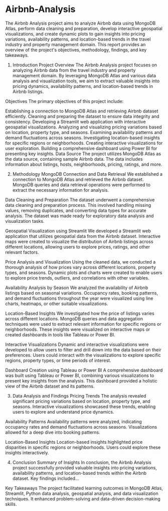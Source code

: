 # Airbnb-Analysis




The Airbnb Analysis project aims to analyze Airbnb data using MongoDB Atlas, perform data cleaning and preparation, develop interactive geospatial visualizations, and create dynamic plots to gain insights into pricing variations, availability patterns, and location-based trends in the travel industry and property management domain. This report provides an overview of the project's objectives, methodology, findings, and key takeaways.

1. Introduction
Project Overview
The Airbnb Analysis project focuses on analyzing Airbnb data from the travel industry and property management domain. By leveraging MongoDB Atlas and various data analysis and visualization tools, we aim to extract valuable insights into pricing dynamics, availability patterns, and location-based trends in Airbnb listings.

Objectives
The primary objectives of this project include:

Establishing a connection to MongoDB Atlas and retrieving Airbnb dataset efficiently.
Cleaning and preparing the dataset to ensure data integrity and consistency.
Developing a Streamlit web application with interactive geospatial visualizations.
Analyzing and visualizing pricing variations based on location, property type, and seasons.
Examining availability patterns and demand fluctuations across seasons.
Investigating location-based insights for specific regions or neighborhoods.
Creating interactive visualizations for user exploration.
Building a comprehensive dashboard using Power BI for presenting key insights.
Data Source
The project utilizes MongoDB Atlas as the data source, containing sample Airbnb data. The data includes information about listings, hosts, neighborhoods, pricing, ratings, and more.

2. Methodology
MongoDB Connection and Data Retrieval
We established a connection to MongoDB Atlas and retrieved the Airbnb dataset. MongoDB queries and data retrieval operations were performed to extract the necessary information for analysis.

Data Cleaning and Preparation
The dataset underwent a comprehensive data cleaning and preparation process. This involved handling missing values, removing duplicates, and converting data types for accurate analysis. The dataset was made ready for exploratory data analysis and visualization tasks.

Geospatial Visualization using Streamlit
We developed a Streamlit web application that utilizes geospatial data from the Airbnb dataset. Interactive maps were created to visualize the distribution of Airbnb listings across different locations, allowing users to explore prices, ratings, and other relevant factors.

Price Analysis and Visualization
Using the cleaned data, we conducted a thorough analysis of how prices vary across different locations, property types, and seasons. Dynamic plots and charts were created to enable users to explore price trends, outliers, and correlations with other variables.

Availability Analysis by Season
We analyzed the availability of Airbnb listings based on seasonal variations. Occupancy rates, booking patterns, and demand fluctuations throughout the year were visualized using line charts, heatmaps, or other suitable visualizations.

Location-Based Insights
We investigated how the price of listings varies across different locations. MongoDB queries and data aggregation techniques were used to extract relevant information for specific regions or neighborhoods. These insights were visualized on interactive maps or created dashboards in tools like Tableau or Power BI.

Interactive Visualizations
Dynamic and interactive visualizations were developed to allow users to filter and drill down into the data based on their preferences. Users could interact with the visualizations to explore specific regions, property types, or time periods of interest.

Dashboard Creation using Tableau or Power BI
A comprehensive dashboard was built using Tableau or Power BI, combining various visualizations to present key insights from the analysis. This dashboard provided a holistic view of the Airbnb dataset and its patterns.

3. Data Analysis and Findings
Pricing Trends
The analysis revealed significant pricing variations based on location, property type, and seasons. Interactive visualizations showcased these trends, enabling users to explore and understand price dynamics.

Availability Patterns
Availability patterns were analyzed, indicating occupancy rates and demand fluctuations across seasons. Visualizations allowed for a deep dive into booking patterns.

Location-Based Insights
Location-based insights highlighted price disparities in specific regions or neighborhoods. Users could explore these insights interactively.

4. Conclusion
Summary of Insights
In conclusion, the Airbnb Analysis project successfully provided valuable insights into pricing variations, availability patterns, and location-based trends within the Airbnb dataset. Key findings included...

Key Takeaways
The project facilitated learning outcomes in MongoDB Atlas, Streamlit, Python data analysis, geospatial analysis, and data visualization techniques. It enhanced problem-solving and data-driven decision-making skills.
